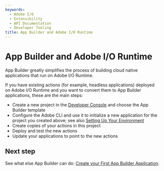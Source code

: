 ```yaml
---
keywords:
  - Adobe I/O
  - Extensibility
  - API Documentation
  - Developer Tooling
title: App Builder and Adobe I/O Runtime
---
```


# App Builder and Adobe I/O Runtime

App Builder greatly simplifies the process of building cloud native applications that run on Adobe I/O Runtime. 

If you have existing actions (for example, headless applications) deployed on Adobe I/O Runtime and you want to convert them to App Builder applications, these are the main steps:

* Create a new project in the [Developer Console](https://developer.adobe.com/developer-console/) and choose the App Builder template
* Configure the Adobe CLI and use it to initialize a new application for the project you created above; see also [Setting Up Your Environment](set_up.md)
* Create copies of your actions in this project
* Deploy and test the new actions
* Update your applications to point to the new actions

## Next step

See what else App Builder can do: [Create your First App Builder Application](first_app.md).
